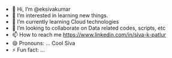 - 👋 Hi, I’m @eksivakumar
- 👀 I’m interested in learning new things.
- 🌱 I’m currently learning Cloud technologies
- 💞️ I’m looking to collaborate on Data related codes, scripts, etc
- 📫 How to reach me https://www.linkedin.com/in/siva-k-patlur
- 😄 Pronouns: ... Cool Siva
- ⚡ Fun fact: ...

<!---
eksivakumar/eksivakumar is a ✨ special ✨ repository because its `README.md` (this file) appears on your GitHub profile.
You can click the Preview link to take a look at your changes.
--->
